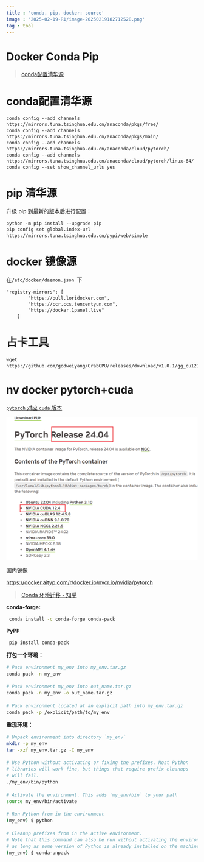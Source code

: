 ```yaml
---
title : 'conda, pip, docker: source'
image : '2025-02-19-R1/image-20250219182712528.png'
tag : tool
---
```


# Docker Conda Pip

<!--more-->

> [conda配置清华源](https://zhuanlan.zhihu.com/p/628870519)

# conda配置清华源
```
conda config --add channels https://mirrors.tuna.tsinghua.edu.cn/anaconda/pkgs/free/
conda config --add channels https://mirrors.tuna.tsinghua.edu.cn/anaconda/pkgs/main/
conda config --add channels https://mirrors.tuna.tsinghua.edu.cn/anaconda/cloud/pytorch/
conda config --add channels https://mirrors.tuna.tsinghua.edu.cn/anaconda/cloud/pytorch/linux-64/
conda config --set show_channel_urls yes
```

# pip 清华源
升级 pip 到最新的版本后进行配置：
```
python -m pip install --upgrade pip
pip config set global.index-url https://mirrors.tuna.tsinghua.edu.cn/pypi/web/simple
```
# docker 镜像源
在`/etc/docker/daemon.json `下
```
"registry-mirrors": [
        "https://pull.loridocker.com",
        "https://ccr.ccs.tencentyun.com",
        "https://docker.1panel.live"
    ]
```

# 占卡工具
```
wget https://github.com/godweiyang/GrabGPU/releases/download/v1.0.1/gg_cu121
```
# nv docker pytorch+cuda
[ `pytorch` 对应 `cuda` 版本](https://docs.nvidia.com/deeplearning/frameworks/pytorch-release-notes/)

![image-20250219182712528](../images/2025-02-19-R1/image-20250219182712528.png)

国内镜像

https://docker.aityp.com/r/docker.io/nvcr.io/nvidia/pytorch



>  [Conda 环境迁移 - 知乎](https://zhuanlan.zhihu.com/p/87344422)

**conda-forge:**

```bash
 conda install -c conda-forge conda-pack
```

**PyPI:**

```bash
 pip install conda-pack
```

**打包一个环境：**

```bash
# Pack environment my_env into my_env.tar.gz
conda pack -n my_env

# Pack environment my_env into out_name.tar.gz
conda pack -n my_env -o out_name.tar.gz

# Pack environment located at an explicit path into my_env.tar.gz
conda pack -p /explicit/path/to/my_env
```

**重现环境：**

```bash
# Unpack environment into directory `my_env`
mkdir -p my_env
tar -xzf my_env.tar.gz -C my_env

# Use Python without activating or fixing the prefixes. Most Python
# libraries will work fine, but things that require prefix cleanups
# will fail.
./my_env/bin/python

# Activate the environment. This adds `my_env/bin` to your path
source my_env/bin/activate

# Run Python from in the environment
(my_env) $ python

# Cleanup prefixes from in the active environment.
# Note that this command can also be run without activating the environment
# as long as some version of Python is already installed on the machine.
(my_env) $ conda-unpack
```